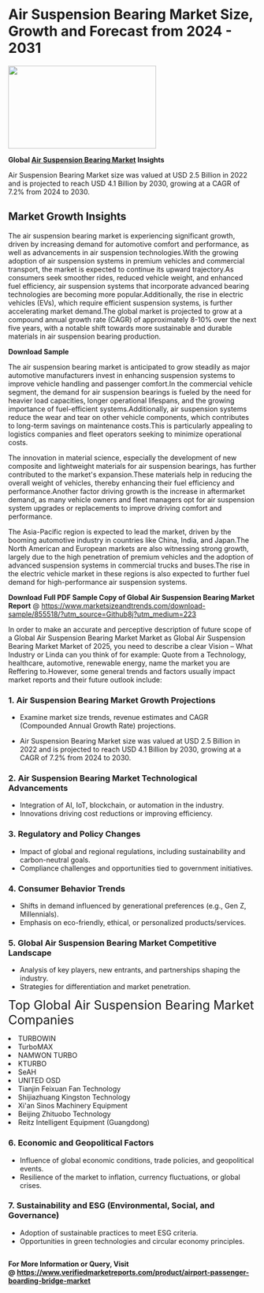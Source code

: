 <H1>Air Suspension Bearing Market Size, Growth and Forecast from 2024 - 2031</H1><img class="aligncenter size-medium wp-image-584254" src="https://thirdeyenews.in/wp-content/uploads/2024/09/Global-Market-Research-300x168.jpeg" alt="" width="300" height="168" /><p><strong>Global&nbsp;<a href="https://www.marketsizeandtrends.com/download-sample/855518/?utm_source=Github8j?utm_medium=223">Air Suspension Bearing Market</a> Insights</strong></p><p>Air Suspension Bearing Market size was valued at USD 2.5 Billion in 2022 and is projected to reach USD 4.1 Billion by 2030, growing at a CAGR of 7.2% from 2024 to 2030.</p><p><h2>Market Growth Insights</h2> <p>The air suspension bearing market is experiencing significant growth, driven by increasing demand for automotive comfort and performance, as well as advancements in air suspension technologies.With the growing adoption of air suspension systems in premium vehicles and commercial transport, the market is expected to continue its upward trajectory.As consumers seek smoother rides, reduced vehicle weight, and enhanced fuel efficiency, air suspension systems that incorporate advanced bearing technologies are becoming more popular.Additionally, the rise in electric vehicles (EVs), which require efficient suspension systems, is further accelerating market demand.The global market is projected to grow at a compound annual growth rate (CAGR) of approximately 8-10% over the next five years, with a notable shift towards more sustainable and durable materials in air suspension bearing production.</p> <p><strong>Download Sample</strong></p> <p>The air suspension bearing market is anticipated to grow steadily as major automotive manufacturers invest in enhancing suspension systems to improve vehicle handling and passenger comfort.In the commercial vehicle segment, the demand for air suspension bearings is fueled by the need for heavier load capacities, longer operational lifespans, and the growing importance of fuel-efficient systems.Additionally, air suspension systems reduce the wear and tear on other vehicle components, which contributes to long-term savings on maintenance costs.This is particularly appealing to logistics companies and fleet operators seeking to minimize operational costs.</p> <p>The innovation in material science, especially the development of new composite and lightweight materials for air suspension bearings, has further contributed to the market's expansion.These materials help in reducing the overall weight of vehicles, thereby enhancing their fuel efficiency and performance.Another factor driving growth is the increase in aftermarket demand, as many vehicle owners and fleet managers opt for air suspension system upgrades or replacements to improve driving comfort and performance.</p> <p>The Asia-Pacific region is expected to lead the market, driven by the booming automotive industry in countries like China, India, and Japan.The North American and European markets are also witnessing strong growth, largely due to the high penetration of premium vehicles and the adoption of advanced suspension systems in commercial trucks and buses.The rise in the electric vehicle market in these regions is also expected to further fuel demand for high-performance air suspension systems.</p> <p><span class=""><strong>Download Full PDF Sample Copy of Global Air Suspension Bearing Market Report</strong> @ <a href="https://www.marketsizeandtrends.com/download-sample/855518/?utm_source=Github8j?utm_medium=223" target="_blank">https://www.marketsizeandtrends.com/download-sample/855518/?utm_source=Github8j?utm_medium=223</a></span></p><p>In order to make an accurate and perceptive description of future scope of a Global&nbsp;Air Suspension Bearing Market Market as Global&nbsp;Air Suspension Bearing Market Market of 2025, you need to describe a clear Vision &ndash; What Industry or Linda can you think of for example: Quote from a Technology, healthcare, automotive, renewable energy, name the market you are Reffering to.However, some general trends and factors usually impact market reports and their future outlook include:</p><h3>1.&nbsp;<strong>Air Suspension Bearing Market Growth Projections</strong></h3><ul><li>Examine market size trends, revenue estimates and CAGR (Compounded Annual Growth Rate) projections.</li><li><p>Air Suspension Bearing Market size was valued at USD 2.5 Billion in 2022 and is projected to reach USD 4.1 Billion by 2030, growing at a CAGR of 7.2% from 2024 to 2030.</p></li></ul><h3>2.&nbsp;<strong>Air Suspension Bearing Market Technological Advancements</strong></h3><ul><li>Integration of AI, IoT, blockchain, or automation in the industry.</li><li>Innovations driving cost reductions or improving efficiency.</li></ul><h3>3.&nbsp;<strong>Regulatory and Policy Changes</strong></h3><ul><li>Impact of global and regional regulations, including sustainability and carbon-neutral goals.</li><li>Compliance challenges and opportunities tied to government initiatives.</li></ul><h3>4.&nbsp;<strong>Consumer Behavior Trends</strong></h3><ul><li>Shifts in demand influenced by generational preferences (e.g., Gen Z, Millennials).</li><li>Emphasis on eco-friendly, ethical, or personalized products/services.</li></ul><h3>5.&nbsp;<strong>Global Air Suspension Bearing Market Competitive Landscape</strong></h3><ul><li>Analysis of key players, new entrants, and partnerships shaping the industry.</li><li>Strategies for differentiation and market penetration.</li></ul><p data-pm-slice="1 1 []"><span style="color: inherit; font-family: inherit; font-size: 25px;">Top Global Air Suspension Bearing Market Companies</span></p><div class="" data-test-id=""><p><li>TURBOWIN</li><li> TurboMAX</li><li> NAMWON TURBO</li><li> KTURBO</li><li> SeAH</li><li> UNITED OSD</li><li> Tianjin Feixuan Fan Technology</li><li> Shijiazhuang Kingston Technology</li><li> Xi'an Sinos Machinery Equipment</li><li> Beijing Zhituobo Technology</li><li> Reitz Intelligent Equipment (Guangdong)</li></p></div><h3>6.&nbsp;<strong>Economic and Geopolitical Factors</strong></h3><ul><li>Influence of global economic conditions, trade policies, and geopolitical events.</li><li>Resilience of the market to inflation, currency fluctuations, or global crises.</li></ul><h3>7.&nbsp;<strong>Sustainability and ESG (Environmental, Social, and Governance)</strong></h3><ul><li>Adoption of sustainable practices to meet ESG criteria.</li><li>Opportunities in green technologies and circular economy principles.</li></ul><h2><strong style="font-size: 14px;">For More Information or Query, Visit @&nbsp;</strong><a style="background-color: #ffffff; font-size: 14px;" href="https://www.marketsizeandtrends.com/report/air-suspension-bearing-market/" target="_blank">https://www.verifiedmarketreports.com/product/airport-passenger-boarding-bridge-market</a></h2>